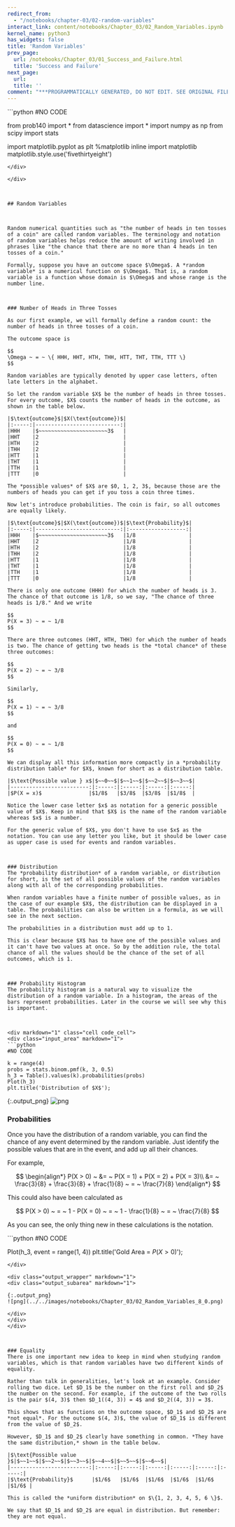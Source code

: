 ```yaml
---
redirect_from:
  - "/notebooks/chapter-03/02-random-variables"
interact_link: content/notebooks/Chapter_03/02_Random_Variables.ipynb
kernel_name: python3
has_widgets: false
title: 'Random Variables'
prev_page:
  url: /notebooks/Chapter_03/01_Success_and_Failure.html
  title: 'Success and Failure'
next_page:
  url: 
  title: ''
comment: "***PROGRAMMATICALLY GENERATED, DO NOT EDIT. SEE ORIGINAL FILES IN /content***"
---
```



<div markdown="1" class="cell code_cell">
<div class="input_area" markdown="1">
```python
#NO CODE

from prob140 import *
from datascience import *
import numpy as np
from scipy import stats

import matplotlib.pyplot as plt
%matplotlib inline
import matplotlib
matplotlib.style.use('fivethirtyeight')

```
</div>

</div>



## Random Variables



Random numerical quantities such as "the number of heads in ten tosses of a coin" are called random variables. The terminology and notation of random variables helps reduce the amount of writing involved in phrases like "the chance that there are no more than 4 heads in ten tosses of a coin."

Formally, suppose you have an outcome space $\Omega$. A *random variable* is a numerical function on $\Omega$. That is, a random variable is a function whose domain is $\Omega$ and whose range is the number line.



### Number of Heads in Three Tosses

As our first example, we will formally define a random count: the number of heads in three tosses of a coin.

The outcome space is

$$
\Omega ~ = ~ \{ HHH, HHT, HTH, THH, HTT, THT, TTH, TTT \}
$$

Random variables are typically denoted by upper case letters, often late letters in the alphabet.

So let the random variable $X$ be the number of heads in three tosses. For every outcome, $X$ counts the number of heads in the outcome, as shown in the table below.

|$\text{outcome}$|$X(\text{outcome})$|
|:-----:|---------------------------:|
|HHH    |$~~~~~~~~~~~~~~~~~~~~~~3$   |
|HHT    |2                           |
|HTH    |2                           |
|THH    |2                           |
|HTT    |1                           |
|THT    |1                           |
|TTH    |1                           |
|TTT    |0                           |

The *possible values* of $X$ are $0, 1, 2, 3$, because those are the numbers of heads you can get if you toss a coin three times. 

Now let's introduce probabilities. The coin is fair, so all outcomes are equally likely.

|$\text{outcome}$|$X(\text{outcome})$|$\text{Probability}$|
|:-----:|---------------------------:|:------------------:|
|HHH    |$~~~~~~~~~~~~~~~~~~~~~~3$   |1/8                 |
|HHT    |2                           |1/8                 |
|HTH    |2                           |1/8                 |
|THH    |2                           |1/8                 |
|HTT    |1                           |1/8                 |
|THT    |1                           |1/8                 |
|TTH    |1                           |1/8                 |
|TTT    |0                           |1/8                 |

There is only one outcome (HHH) for which the number of heads is 3. The chance of that outcome is 1/8, so we say, "The chance of three heads is 1/8." And we write

$$
P(X = 3) ~ = ~ 1/8
$$

There are three outcomes (HHT, HTH, THH) for which the number of heads is two. The chance of getting two heads is the *total chance* of these three outcomes:

$$
P(X = 2) ~ = ~ 3/8
$$

Similarly,

$$
P(X = 1) ~ = ~ 3/8
$$

and

$$
P(X = 0) ~ = ~ 1/8
$$

We can display all this information more compactly in a *probability distribution table* for $X$, known for short as a distribution table.

|$\text{Possible value } x$|$~~0~~$|$~~1~~$|$~~2~~$|$~~3~~$|
|-------------------------:|:-----:|:-----:|:-----:|:-----:|
|$P(X = x)$               |$1/8$   |$3/8$  |$3/8$  |$1/8$  |

Notice the lower case letter $x$ as notation for a generic possible value of $X$. Keep in mind that $X$ is the name of the random variable whereas $x$ is a number. 

For the generic value of $X$, you don't have to use $x$ as the notation. You can use any letter you like, but it should be lower case as upper case is used for events and random variables.



### Distribution
The *probability distribution* of a random variable, or distribution for short, is the set of all possible values of the random variables along with all of the corresponding probabilities.

When random variables have a finite number of possible values, as in the case of our example $X$, the distribution can be displayed in a table. The probabilities can also be written in a formula, as we will see in the next section.

The probabilities in a distribution must add up to 1. 

This is clear because $X$ has to have one of the possible values and it can't have two values at once. So by the addition rule, the total chance of all the values should be the chance of the set of all outcomes, which is 1.



### Probability Histogram
The probability histogram is a natural way to visualize the distribution of a random variable. In a histogram, the areas of the bars represent probabilities. Later in the course we will see why this is important.



<div markdown="1" class="cell code_cell">
<div class="input_area" markdown="1">
```python
#NO CODE

k = range(4)
probs = stats.binom.pmf(k, 3, 0.5)
h_3 = Table().values(k).probabilities(probs)
Plot(h_3)
plt.title('Distribution of $X$');

```
</div>

<div class="output_wrapper" markdown="1">
<div class="output_subarea" markdown="1">

{:.output_png}
![png](../../images/notebooks/Chapter_03/02_Random_Variables_6_0.png)

</div>
</div>
</div>



### Probabilities
Once you have the distribution of a random variable, you can find the chance of any event determined by the random variable. Just identify the possible values that are in the event, and add up all their chances. 

For example, 

$$
\begin{align*}
P(X > 0) ~ &= ~ P(X = 1) + P(X = 2) + P(X = 3)\\
&= ~ \frac{3}{8} + \frac{3}{8} + \frac{1}{8} ~ = ~ \frac{7}{8}
\end{align*}
$$

This could also have been calculated as

$$
P(X > 0) ~ = ~ 1 - P(X = 0) ~ = ~ 1 - \frac{1}{8} ~ = ~ \frac{7}{8}
$$

As you can see, the only thing new in these calculations is the notation.



<div markdown="1" class="cell code_cell">
<div class="input_area" markdown="1">
```python
#NO CODE

Plot(h_3, event = range(1, 4))
plt.title('Gold Area = $P(X > 0)$');

```
</div>

<div class="output_wrapper" markdown="1">
<div class="output_subarea" markdown="1">

{:.output_png}
![png](../../images/notebooks/Chapter_03/02_Random_Variables_8_0.png)

</div>
</div>
</div>



### Equality
There is one important new idea to keep in mind when studying random variables, which is that random variables have two different kinds of equality.

Rather than talk in generalities, let's look at an example. Consider rolling two dice. Let $D_1$ be the number on the first roll and $D_2$ the number on the second. For example, if the outcome of the two rolls is the pair $(4, 3)$ then $D_1((4, 3)) = 4$ and $D_2((4, 3)) = 3$.

This shows that as functions on the outcome space, $D_1$ and $D_2$ are *not equal*. For the outcome $(4, 3)$, the value of $D_1$ is different from the value of $D_2$.

However, $D_1$ and $D_2$ clearly have something in common. *They have the same distribution,* shown in the table below.

|$\text{Possible value }$|$~~1~~$|$~~2~~$|$~~3~~$|$~~4~~$|$~~5~~$|$~~6~~$|
|-------------------------:|:-----:|:-----:|:-----:|:-----:|:-----:|:-----:|
|$\text{Probability}$      |$1/6$   |$1/6$  |$1/6$  |$1/6$  |$1/6$  |$1/6$ |

This is called the *uniform distribution* on $\{1, 2, 3, 4, 5, 6 \}$.

We say that $D_1$ and $D_2$ are equal in distribution. But remember: they are not equal.

